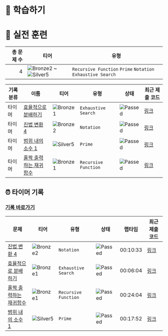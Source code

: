 # 📖 학습하기

# 🥇 실전 훈련
|총 문제 수|티어|유형|
|---:|---|---|
|4|![Bronze2][b2] ~ ![Silver5][s5]|`Recursive Function` `Prime` `Notation` `Exhaustive Search`|

|기록분류|이름|티어|유형|상태|최근 제출 코드|
|---|---|---|---|---|---|
|타이머|[효율적으로 분배하기](https://www.codetree.ai/training-field/search/problems/to-distribute-efficiently)|![Bronze1][b1]|`Exhaustive Search`|![Passed][passed]|[링크](https://github.com/kakaoleaves/codetree-TILs/blob/main/240328/%ED%9A%A8%EC%9C%A8%EC%A0%81%EC%9C%BC%EB%A1%9C%20%EB%B6%84%EB%B0%B0%ED%95%98%EA%B8%B0/to-distribute-efficiently.cpp)|
|타이머|[진법 변환 4](https://www.codetree.ai/training-field/search/problems/base-conversion-4)|![Bronze2][b2]|`Notation`|![Passed][passed]|[링크](https://github.com/kakaoleaves/codetree-TILs/blob/main/240328/%EC%A7%84%EB%B2%95%20%EB%B3%80%ED%99%98%204/base-conversion-4.cpp)|
|타이머|[범위 내의 소수 1](https://www.codetree.ai/training-field/search/problems/prime-range-1)|![Silver5][s5]|`Prime`|![Passed][passed]|[링크](https://github.com/kakaoleaves/codetree-TILs/blob/main/240328/%EB%B2%94%EC%9C%84%20%EB%82%B4%EC%9D%98%20%EC%86%8C%EC%88%98%201/prime-range-1.cpp)|
|타이머|[홀짝 출력하는 재귀함수](https://www.codetree.ai/training-field/search/problems/recursive-function-that-outputs-odd-numbers)|![Bronze1][b1]|`Recursive Function`|![Passed][passed]|[링크](https://github.com/kakaoleaves/codetree-TILs/blob/main/240328/%ED%99%80%EC%A7%9D%20%EC%B6%9C%EB%A0%A5%ED%95%98%EB%8A%94%20%EC%9E%AC%EA%B7%80%ED%95%A8%EC%88%98/recursive-function-that-outputs-odd-numbers.cpp)|


## ⏰ 타이머 기록
### [기록 바로가기](https://www.codetree.ai/training-field/my-records/timer/7545)

|문제|티어|유형|상태|랩타임|최근 제출 코드|
|---|---|---|---|---|---|
[진법 변환 4](https://www.codetree.ai/training-field/search/problems/base-conversion-4)|![Bronze2][b2]|`Notation`|![Passed][passed]|00:10:33|[링크](https://github.com/kakaoleaves/codetree-TILs/blob/main/240328/%EC%A7%84%EB%B2%95%20%EB%B3%80%ED%99%98%204/base-conversion-4.cpp)|
[효율적으로 분배하기](https://www.codetree.ai/training-field/search/problems/to-distribute-efficiently)|![Bronze1][b1]|`Exhaustive Search`|![Passed][passed]|00:06:04|[링크](https://github.com/kakaoleaves/codetree-TILs/blob/main/240328/%ED%9A%A8%EC%9C%A8%EC%A0%81%EC%9C%BC%EB%A1%9C%20%EB%B6%84%EB%B0%B0%ED%95%98%EA%B8%B0/to-distribute-efficiently.cpp)|
[홀짝 출력하는 재귀함수](https://www.codetree.ai/training-field/search/problems/recursive-function-that-outputs-odd-numbers)|![Bronze1][b1]|`Recursive Function`|![Passed][passed]|00:24:04|[링크](https://github.com/kakaoleaves/codetree-TILs/blob/main/240328/%ED%99%80%EC%A7%9D%20%EC%B6%9C%EB%A0%A5%ED%95%98%EB%8A%94%20%EC%9E%AC%EA%B7%80%ED%95%A8%EC%88%98/recursive-function-that-outputs-odd-numbers.cpp)|
[범위 내의 소수 1](https://www.codetree.ai/training-field/search/problems/prime-range-1)|![Silver5][s5]|`Prime`|![Passed][passed]|00:17:52|[링크](https://github.com/kakaoleaves/codetree-TILs/blob/main/240328/%EB%B2%94%EC%9C%84%20%EB%82%B4%EC%9D%98%20%EC%86%8C%EC%88%98%201/prime-range-1.cpp)|












[b5]: https://img.shields.io/badge/Bronze_5-%235D3E31.svg
[b4]: https://img.shields.io/badge/Bronze_4-%235D3E31.svg
[b3]: https://img.shields.io/badge/Bronze_3-%235D3E31.svg
[b2]: https://img.shields.io/badge/Bronze_2-%235D3E31.svg
[b1]: https://img.shields.io/badge/Bronze_1-%235D3E31.svg
[s5]: https://img.shields.io/badge/Silver_5-%23394960.svg
[s4]: https://img.shields.io/badge/Silver_4-%23394960.svg
[s3]: https://img.shields.io/badge/Silver_3-%23394960.svg
[s2]: https://img.shields.io/badge/Silver_2-%23394960.svg
[s1]: https://img.shields.io/badge/Silver_1-%23394960.svg
[g5]: https://img.shields.io/badge/Gold_5-%23FFC433.svg
[g4]: https://img.shields.io/badge/Gold_4-%23FFC433.svg
[g3]: https://img.shields.io/badge/Gold_3-%23FFC433.svg
[g2]: https://img.shields.io/badge/Gold_2-%23FFC433.svg
[g1]: https://img.shields.io/badge/Gold_1-%23FFC433.svg
[p5]: https://img.shields.io/badge/Platinum_5-%2376DDD8.svg
[p4]: https://img.shields.io/badge/Platinum_4-%2376DDD8.svg
[p3]: https://img.shields.io/badge/Platinum_3-%2376DDD8.svg
[p2]: https://img.shields.io/badge/Platinum_2-%2376DDD8.svg
[p1]: https://img.shields.io/badge/Platinum_1-%2376DDD8.svg
[passed]: https://img.shields.io/badge/Passed-%23009D27.svg
[failed]: https://img.shields.io/badge/Failed-%23D24D57.svg
[easy]: https://img.shields.io/badge/쉬움-%235cb85c.svg?for-the-badge
[medium]: https://img.shields.io/badge/보통-%23FFC433.svg?for-the-badge
[hard]: https://img.shields.io/badge/어려움-%23D24D57.svg?for-the-badge